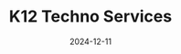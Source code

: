 ---  
layout: startup_page  
title: "K12 Techno Services"  
id: "k12technoservices.com"  
permalink: "/k12technoservicesk12technoservices.com12112024/"  
website: "https://www.k12technoservices.com/"  
funding_round: "Growth Round"  
funding_amount: "$40M"  
investors: "Kenro Capital"  
about: "K12 Techno Services provides technology and services to the K-12 education sector in India. They operate through their own brand, Orchids The International School, and offer a range of services including content, marketing, software, curriculum, and security to over 900 institutions. Their services cater to more than 350,000 students."  
markets: "EdTech, Education, Knowledge Management"  
hq: "Bengaluru, Karnataka, India"  
founded_year: "2010"  
linkedin: "https://www.linkedin.com/company/k12-techno-services-pvt.-ltd."  
twitter: ""  
instagram: ""  
facebook: "https://www.facebook.com/K12TechnoServices/"  
crunchbase: "https://www.crunchbase.com/organization/k-12-techno-services"  
pitchbook: "https://pitchbook.com/profiles/company/60910-57"  

date_display: "11-Dec-2024"  
date: "2024-12-11"

# SEO Optimization  
meta_title: "K12 Techno Services - Growth Round Funding ($40M)"  
meta_description: "K12 Techno Services, K12 Techno Services provides technology and services to the K-12 education sector in India. They operate through their own brand, Orchids The Internat..."  
meta_keywords: "K12 Techno Services, EdTech, Education, Knowledge Management, Growth Round funding"  
canonical_url: "https://startup.projectstartups.com/k12technoservicesk12technoservices.com12112024/"  
---
